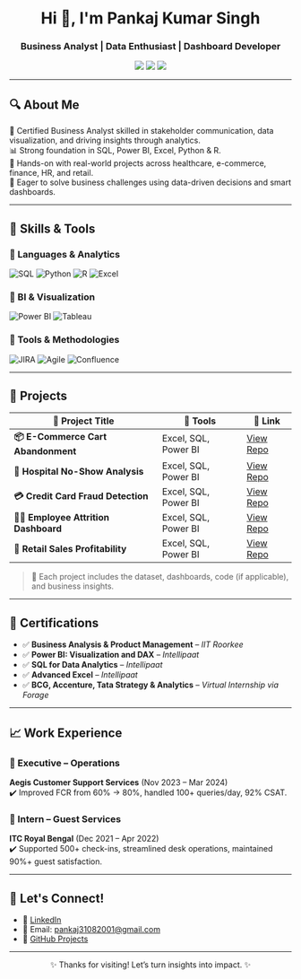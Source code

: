 <h1 align="center">Hi 👋, I'm Pankaj Kumar Singh</h1>
<h3 align="center">Business Analyst | Data Enthusiast | Dashboard Developer</h3>

<p align="center">
  <a href="mailto:pankaj31082001@gmail.com"><img src="https://img.shields.io/badge/Gmail-D14836?style=for-the-badge&logo=gmail&logoColor=white"></a>
  <a href="https://www.linkedin.com/in/pankaj-singh-bd2001/"><img src="https://img.shields.io/badge/LinkedIn-blue?style=for-the-badge&logo=linkedin"></a>
  <a href="https://github.com/PankajSingh3108"><img src="https://img.shields.io/badge/GitHub-black?style=for-the-badge&logo=github"></a>
</p>

---

## 🔍 About Me

🎯 Certified Business Analyst skilled in stakeholder communication, data visualization, and driving insights through analytics.  
📊 Strong foundation in SQL, Power BI, Excel, Python & R.  
📁 Hands-on with real-world projects across healthcare, e-commerce, finance, HR, and retail.  
🚀 Eager to solve business challenges using data-driven decisions and smart dashboards.

---

## 🧠 Skills & Tools

### 🔹 Languages & Analytics
![SQL](https://img.shields.io/badge/SQL-336791?style=for-the-badge&logo=postgresql&logoColor=white)
![Python](https://img.shields.io/badge/Python-3670A0?style=for-the-badge&logo=python&logoColor=white)
![R](https://img.shields.io/badge/R-276DC3?style=for-the-badge&logo=r&logoColor=white)
![Excel](https://img.shields.io/badge/Excel-217346?style=for-the-badge&logo=microsoft-excel&logoColor=white)

### 🔹 BI & Visualization
![Power BI](https://img.shields.io/badge/Power%20BI-F2C811?style=for-the-badge&logo=powerbi&logoColor=black)
![Tableau](https://img.shields.io/badge/Tableau-E97627?style=for-the-badge&logo=tableau&logoColor=white)

### 🔹 Tools & Methodologies
![JIRA](https://img.shields.io/badge/JIRA-0052CC?style=for-the-badge&logo=jira&logoColor=white)
![Agile](https://img.shields.io/badge/Agile-29B6F6?style=for-the-badge)
![Confluence](https://img.shields.io/badge/Confluence-172B4D?style=for-the-badge&logo=confluence&logoColor=white)

---

## 🧩 Projects

| 💼 Project Title | 🔧 Tools | 🔗 Link |
|------------------|----------|---------|
| **📦 E-Commerce Cart Abandonment** | Excel, SQL, Power BI | [View Repo](https://github.com/PankajSingh3108/Cart-Abandonment-Analysis-for-an-E-Commerce-Platform) |
| **🏥 Hospital No-Show Analysis** | Excel, SQL, Power BI | [View Repo](https://github.com/PankajSingh3108/Optimizing-Patient-Appointment-Scheduling-Efficiency) |
| **💳 Credit Card Fraud Detection** | Excel, SQL, Power BI | [View Repo](https://github.com/PankajSingh3108/Bank_Fraudulent_Analysis) |
| **👨‍💼 Employee Attrition Dashboard** | Excel, SQL, Power BI | [View Repo](https://github.com/PankajSingh3108/Employee_Attrition_Analysis) |
| **🛒 Retail Sales Profitability** | Excel, SQL, Power BI | [View Repo](https://github.com/PankajSingh3108/Retail_Sales_Analysis) |

> 📌 Each project includes the dataset, dashboards, code (if applicable), and business insights.

---

## 📜 Certifications

- ✅ **Business Analysis & Product Management** – *IIT Roorkee*
- ✅ **Power BI: Visualization and DAX** – *Intellipaat*
- ✅ **SQL for Data Analytics** – *Intellipaat*
- ✅ **Advanced Excel** – *Intellipaat*
- ✅ **BCG, Accenture, Tata Strategy & Analytics** – *Virtual Internship via Forage*

---

## 📈 Work Experience

### 🏢 Executive – Operations  
**Aegis Customer Support Services** (Nov 2023 – Mar 2024)  
✔️ Improved FCR from 60% → 80%, handled 100+ queries/day, 92% CSAT.

### 🏨 Intern – Guest Services  
**ITC Royal Bengal** (Dec 2021 – Apr 2022)  
✔️ Supported 500+ check-ins, streamlined desk operations, maintained 90%+ guest satisfaction.

---

## 🤝 Let's Connect!

- 💼 [LinkedIn](https://www.linkedin.com/in/pankaj-singh-bd2001/)
- 📧 Email: pankaj31082001@gmail.com
- 🧠 [GitHub Projects](https://github.com/PankajSingh3108?tab=repositories)

---

<p align="center">✨ Thanks for visiting! Let’s turn insights into impact. ✨</p>



